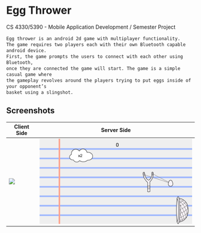 # Egg Thrower
CS 4330/5390 - Mobile Application Development / Semester Project
```
Egg thrower is an android 2d game with multiplayer functionality. 
The game requires two players each with their own Bluetooth capable android device. 
First, the game prompts the users to connect with each other using Bluetooth, 
once they are connected the game will start. The game is a simple casual game where 
the gameplay revolves around the players trying to put eggs inside of your opponent’s 
basket using a slingshot.
```

## Screenshots
Client Side | Server Side
---------------------------- | --------------------------------
![](screenshots/ss2.gif?raw=true) | ![](screenshots/ss3.png?raw=true)